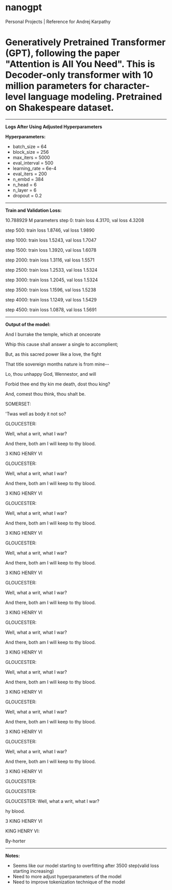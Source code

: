 # nanogpt
Personal Projects | Reference for Andrej Karpathy

# Generatively Pretrained Transformer (GPT), following the paper "Attention is All You Need". This is Decoder-only transformer with 10 million parameters for character-level language modeling. Pretrained on Shakespeare dataset. 


---
**Logs After Using Adjusted Hyperparameters**

**Hyperparameters:**
- batch_size = 64 
- block_size = 256 
- max_iters = 5000
- eval_interval = 500
- learning_rate = 6e-4
- eval_iters = 200
- n_embd = 384
- n_head = 6
- n_layer = 6
- dropout = 0.2

---

**Train and Validation Loss:**

10.788929 M parameters
step 0: train loss 4.3170, val loss 4.3208

step 500: train loss 1.8746, val loss 1.9890

step 1000: train loss 1.5243, val loss 1.7047

step 1500: train loss 1.3920, val loss 1.6078

step 2000: train loss 1.3116, val loss 1.5571

step 2500: train loss 1.2533, val loss 1.5324

step 3000: train loss 1.2045, val loss 1.5324

step 3500: train loss 1.1596, val loss 1.5238

step 4000: train loss 1.1249, val loss 1.5429

step 4500: train loss 1.0878, val loss 1.5691

---

**Output of the model:**

And I burrake the temple, which at onceorate

Whip this cause shall answer a single to accomplient;

But, as this sacred power like a love, the fight

That title sovereign months nature is from mine--

Lo, thou unhappy God, Wennestor, and will

Forbid thee end thy kin me death, dost thou king?

And, comest thou think, thou shalt be.


SOMERSET:

'Twas well as body it not so?

GLOUCESTER:

Well, what a writ, what I war?

And there, both am I will keep to thy blood.

3 KING HENRY VI

GLOUCESTER:

Well, what a writ, what I war?

And there, both am I will keep to thy blood.

3 KING HENRY VI


GLOUCESTER:

Well, what a writ, what I war?

And there, both am I will keep to thy blood.

3 KING HENRY VI

GLOUCESTER:

Well, what a writ, what I war?

And there, both am I will keep to thy blood.

3 KING HENRY VI

GLOUCESTER:

Well, what a writ, what I war?

And there, both am I will keep to thy blood.

3 KING HENRY VI


GLOUCESTER:

Well, what a writ, what I war?

And there, both am I will keep to thy blood.

3 KING HENRY VI

GLOUCESTER:

Well, what a writ, what I war?

And there, both am I will keep to thy blood.

3 KING HENRY VI


GLOUCESTER:

Well, what a writ, what I war?

And there, both am I will keep to thy blood.

3 KING HENRY VI

GLOUCESTER:

Well, what a writ, what I war?

And there, both am I will keep to thy blood.

3 KING HENRY VI

GLOUCESTER:

GLOUCESTER:

GLOUCESTER:
Well, what a writ, what I war?

hy blood.

3 KING HENRY VI

KING HENRY VI:

By-horter

---

**Notes:**
- Seems like our model starting to overfitting after 3500 step(valid loss starting increasing)
- Need to more adjust hyperparameters of the model
- Need to improve tokenization technique of the model
